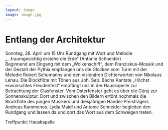 ```yaml
---
layout: image
image: image.jpg
---
```


# Entlang der Architektur

Sonntag, 28. April um 15 Uhr 
Rundgang mit Wort und Melodie   
„…traumgesichtig erstehe die Erde“ (Antonie Schneider)  
Beginnend am Eingang mit dem „Wolkenschiff“, dem Franziskus-Mosaik und der Gestalt der Pythia empfangen uns die Glocken vom Turm mit der Melodie Robert Schumanns und den visionären Dichterworten von Nikolaus Lenau. Die Blockflöte mit Tönen aus Joh. Seb. Bachs Kantate „Höchst erwünschtes Freudenfest“ empfängt uns in der Hauskapelle zur Betrachtung der Glasfenster. Vom Osterfenster geht es über die Günz zur Sonnenskulptur. Dort und zwischen den Bildern ertönt nochmals die Blockflöte des jungen Musikers und diesjährigen Händel-Preisträgers Andreas Kammenos. Lydia Maidl und Antonie Schneider begleiten den Rundgang und lassen da und dort das Wort aus dem Schweigen treten.

Treffpunkt: Hauskapelle

